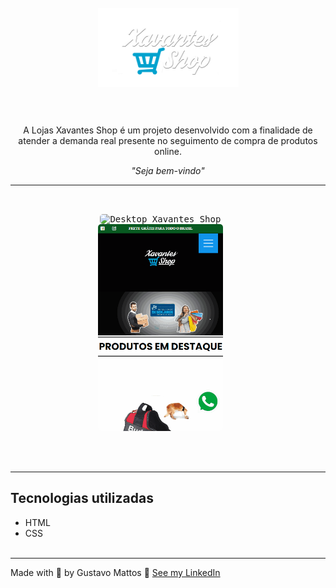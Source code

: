 <h1 align="center">
  <br>
  <img src="src/imagem/logo.png" alt="Logo Xavantes Shop"  width="225">
  <br><br>
</h1>

<p align="center">A Lojas Xavantes Shop é um projeto desenvolvido com a finalidade de atender a demanda real presente no seguimento de  compra de produtos online.</p>

<p align="center"><i>"Seja bem-vindo"</i></p>

<hr><br>

<p align="center">
  <kbd>
    <img width="500" style="border-radius: 5px" src="src/imagem/gif-window.gif" alt="Desktop Xavantes Shop">
  </kbd>
  &nbsp;&nbsp;&nbsp;&nbsp;
  <kbd><br>
    <img width="200" style="border-radius: 5px" src="src/imagem/gif-smart.gif" alt="Smart Xavantes Shop">
  </kbd>
  &nbsp;&nbsp;&nbsp;&nbsp;
</p><br><br><hr>


## Tecnologias utilizadas
- HTML
- CSS
<br><br>
<hr>

Made with 💙 by Gustavo Mattos 👋 [See my LinkedIn](linkedin.com/in/guh-mattos/)



